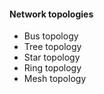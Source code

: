 #### Network topologies 
* Bus topology
* Tree topology
* Star topology
* Ring topology 
* Mesh topology 

